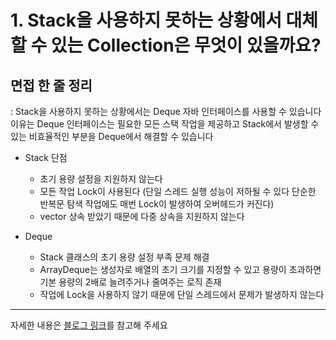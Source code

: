 # 1. Stack을 사용하지 못하는 상황에서 대체할 수 있는 Collection은 무엇이 있을까요?

## 면접 한 줄 정리
: Stack을 사용하지 못하는 상황에서는 Deque 자바 인터페이스를 사용할 수 있습니다
이유는 Deque 인터페이스는 필요한 모든 스택 작업을 제공하고 Stack에서 발생할 수 있는 비효율적인 부분을 Deque에서 해결할 수 있습니다

- Stack 단점
  - 초기 용량 설정을 지원하지 않는다
  - 모든 작업 Lock이 사용된다 (단일 스레드 실행 성능이 저하될 수 있다 단순한 반복문 탐색 작업에도 매번 Lock이 발생하여 오버헤드가 커진다)
  - vector 상속 받았기 때문에 다중 상속을 지원하지 않는다

- Deque
  - Stack 클래스의 초기 용량 설정 부족 문제 해결
  - ArrayDeque는 생성자로 배열의 초기 크기를 지정할 수 있고 용량이 초과하면 기본 용량의 2배로 늘려주거나 줄여주는 로직 존재
  - 작업에 Lock을 사용하지 않기 때문에 단일 스레드에서 문제가 발생하지 않는다

---

자세한 내용은 [블로그 링크](https://velog.io/@may_yun/JAVA-Stack-%EB%8C%80%EC%B2%B4-Collection-Deque)를 참고해 주세요

